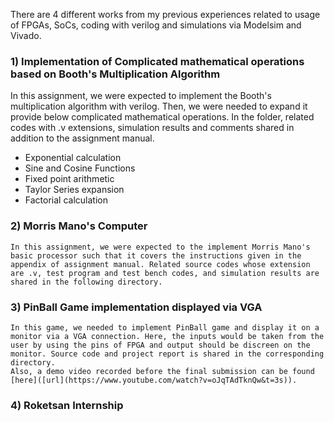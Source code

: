 There are 4 different works from my previous experiences related to usage of FPGAs, SoCs, coding with verilog and simulations via Modelsim and Vivado. 

### 1) Implementation of Complicated mathematical operations based on Booth's Multiplication Algorithm

In this assignment, we were expected to implement the Booth's multiplication algorithm with verilog. Then, we were needed to expand it provide below complicated mathematical operations. In the folder, related codes with .v extensions, simulation results and comments shared in addition to the assignment manual.
    
- Exponential calculation
- Sine and Cosine Functions
- Fixed point arithmetic
- Taylor Series expansion
- Factorial calculation

### 2) Morris Mano's Computer

    In this assignment, we were expected to the implement Morris Mano's basic processor such that it covers the instructions given in the appendix of assignment manual. Related source codes whose extension are .v, test program and test bench codes, and simulation results are shared in the following directory. 

### 3) PinBall Game implementation displayed via VGA

    In this game, we needed to implement PinBall game and display it on a monitor via a VGA connection. Here, the inputs would be taken from the user by using the pins of FPGA and output should be discreen on the monitor. Source code and project report is shared in the corresponding directory. 
    Also, a demo video recorded before the final submission can be found [here]([url](https://www.youtube.com/watch?v=oJqTAdTknQw&t=3s)).

### 4) Roketsan Internship

